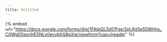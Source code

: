 ```yaml
---
title: Untitled
---
```


{% embed url="https://docs.google.com/forms/d/e/1FAIpQLSdCPgsr2pLKg5e5D8thhs_C0WgD5exrihE5NLy0eyybhQ8aXw/viewform?usp=header" %}
